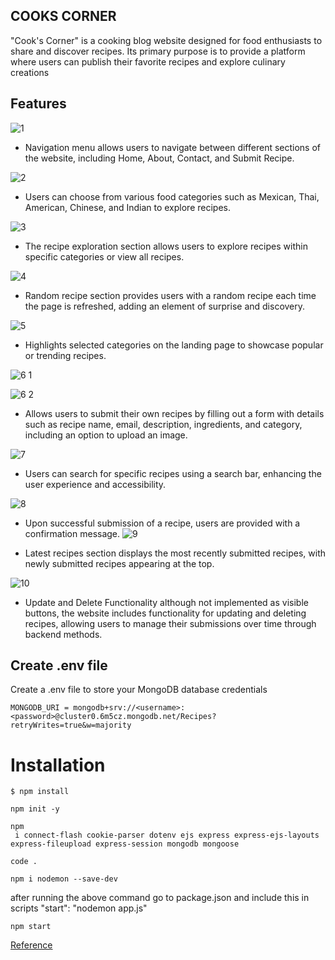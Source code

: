 ## COOKS CORNER

"Cook's Corner" is a cooking blog website designed for food enthusiasts to share and discover recipes.
	      Its primary purpose is to provide a platform where users can publish their favorite recipes and explore culinary creations 

## Features
![1](https://github.com/Patilmrashmi/Cooks-Corner/assets/126162500/ac40b568-4256-47a2-82f5-3efc1d356c76)

 - Navigation menu allows users to navigate between different sections of the website, including Home, About, Contact, and Submit Recipe.
   
![2](https://github.com/Patilmrashmi/Cooks-Corner/assets/126162500/1c60dfcf-3d75-4eef-9b14-5b87c1bf5bd3)

 - Users can choose from various food categories such as Mexican, Thai, American, Chinese, and Indian to explore recipes.

![3](https://github.com/Patilmrashmi/Cooks-Corner/assets/126162500/cd141cec-ca68-4a70-88b6-42ed6087d807)

 - The recipe exploration section allows users to explore recipes within specific categories or view all recipes.

![4](https://github.com/Patilmrashmi/Cooks-Corner/assets/126162500/b1909e10-cfd1-47c6-9e3f-799ff1185037)

 - Random recipe section provides users with a random recipe each time the page is refreshed, adding an element of surprise and discovery.

![5](https://github.com/Patilmrashmi/Cooks-Corner/assets/126162500/399fe131-2822-4822-a471-728c9a5bd155)

 - Highlights selected categories on the landing page to showcase popular or trending recipes.

![6 1](https://github.com/Patilmrashmi/Cooks-Corner/assets/126162500/14cbbd96-c9ef-42b8-abd8-5a2bd6449b6b)

![6 2](https://github.com/Patilmrashmi/Cooks-Corner/assets/126162500/8c45df9d-8dca-439f-9674-8882704c34a0)

 - Allows users to submit their own recipes by filling out a form with details such as recipe name, email, description, ingredients, and category, including an option to upload an image.

![7](https://github.com/Patilmrashmi/Cooks-Corner/assets/126162500/102f02b8-6e5e-4f9f-9144-cdd55e3d2c48)

 - Users can search for specific recipes using a search bar, enhancing the user experience and accessibility.

![8](https://github.com/Patilmrashmi/Cooks-Corner/assets/126162500/535897a4-0c0c-4e55-a9d7-eaa28d48c813)

 - Upon successful submission of a recipe, users are provided with a confirmation message.
![9](https://github.com/Patilmrashmi/Cooks-Corner/assets/126162500/2725326f-eb38-4c9c-8ee8-2ccfe9553742)

 - Latest recipes section displays the most recently submitted recipes, with newly submitted recipes appearing at the top.

![10](https://github.com/Patilmrashmi/Cooks-Corner/assets/126162500/fa21b812-3e65-4436-94e6-49a464100d3d)

 - Update and Delete Functionality although not implemented as visible buttons, the website includes functionality for updating and deleting recipes, allowing users to manage their submissions over time through backend methods.
 
## Create .env file

Create a .env file to store your MongoDB database credentials
 ```
 MONGODB_URI = mongodb+srv://<username>:<password>@cluster0.6m5cz.mongodb.net/Recipes?retryWrites=true&w=majority
 ```

# Installation

```
$ npm install
```
```
npm init -y
```
```
npm
 i connect-flash cookie-parser dotenv ejs express express-ejs-layouts express-fileupload express-session mongodb mongoose
```
```
code .
```
```
npm i nodemon --save-dev
```

after running the above command go to package.json and include this in scripts
"start": "nodemon app.js" 

```
npm start
```

[Reference](https://youtu.be/OEdPH4fV7vY?si=foiS2itWXeIdJLb8)

